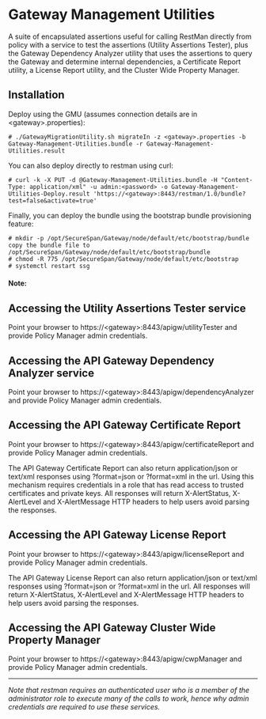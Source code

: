 # Gateway Management Utilities
A suite of encapsulated assertions useful for calling RestMan directly from policy with a service to test the assertions (Utility Assertions Tester), plus the Gateway Dependency Analyzer utility that uses the assertions to query the Gateway and determine internal dependencies, a Certificate Report utility, a License Report utility, and the Cluster Wide Property Manager.

## Installation
Deploy using the GMU (assumes connection details are in &lt;gateway&gt;.properties):

    # ./GatewayMigrationUtility.sh migrateIn -z <gateway>.properties -b Gateway-Management-Utilities.bundle -r Gateway-Management-Utilities.result

You can also deploy directly to restman using curl:

    # curl -k -X PUT -d @Gateway-Management-Utilities.bundle -H "Content-Type: application/xml" -u admin:<password> -o Gateway-Management-Utilities-Deploy.result 'https://<gateway>:8443/restman/1.0/bundle?test=false&activate=true'

Finally, you can deploy the bundle using the bootstrap bundle provisioning feature:

    # mkdir -p /opt/SecureSpan/Gateway/node/default/etc/bootstrap/bundle
    copy the bundle file to /opt/SecureSpan/Gateway/node/default/etc/bootstrap/bundle
    # chmod -R 775 /opt/SecureSpan/Gateway/node/default/etc/bootstrap
    # systemctl restart ssg
#### Note:
## Accessing the Utility Assertions Tester service
Point your browser to https://&lt;gateway&gt;:8443/apigw/utilityTester and provide Policy Manager admin credentials. 

## Accessing the API Gateway Dependency Analyzer service
Point your browser to https://&lt;gateway&gt;:8443/apigw/dependencyAnalyzer and provide Policy Manager admin credentials.

## Accessing the API Gateway Certificate Report
Point your browser to https://&lt;gateway&gt;:8443/apigw/certificateReport and provide Policy Manager admin credentials.

The API Gateway Certificate Report can also return application/json or text/xml responses using ?format=json or ?format=xml in the url. Using this mechanism requires credentials in a role that has read access to trusted certificates and private keys. All responses will return X-AlertStatus, X-AlertLevel and X-AlertMessage HTTP headers to help users avoid parsing the responses.

## Accessing the API Gateway License Report
Point your browser to https://&lt;gateway&gt;:8443/apigw/licenseReport and provide Policy Manager admin credentials.

The API Gateway License Report can also return application/json or text/xml responses using ?format=json or ?format=xml in the url. All responses will return X-AlertStatus, X-AlertLevel and X-AlertMessage HTTP headers to help users avoid parsing the responses.

## Accessing the API Gateway Cluster Wide Property Manager
Point your browser to https://&lt;gateway&gt;:8443/apigw/cwpManager and provide Policy Manager admin credentials.

---
*Note that restman requires an authenticated user who is a member of the administrator role to execute many of the calls to work, hence why admin credentials are required to use these services.*
